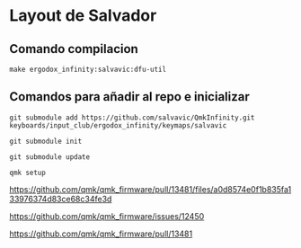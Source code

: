 # Layout de Salvador

## Comando compilacion
`make ergodox_infinity:salvavic:dfu-util`

## Comandos para añadir al repo e inicializar
`git submodule add https://github.com/salvavic/QmkInfinity.git keyboards/input_club/ergodox_infinity/keymaps/salvavic`

`git submodule init`

`git submodule update`

`qmk setup`

https://github.com/qmk/qmk_firmware/pull/13481/files/a0d8574e0f1b835fa133976374d83ce68c34fe3d

https://github.com/qmk/qmk_firmware/issues/12450

https://github.com/qmk/qmk_firmware/pull/13481
